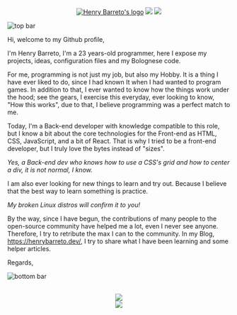 <div align="center">
  <a href="https://henrybarreto.dev/" target="_blank"><img src="https://user-images.githubusercontent.com/23109089/169611428-bacf3e1c-aab9-4dd4-aef7-22ce7b2c0fd2.png" alt="Henry Barreto's logo" /></a>
  <a href="https://twitter.com/henrybarreto_"><img src="https://img.shields.io/badge/Twitter-1DA1F2?style=for-the-badge&logo=twitter&logoColor=white" /></a>
  <a href="https://www.linkedin.com/in/ruan-figueiredo/"><img src="https://img.shields.io/badge/LinkedIn-0077B5?style=for-the-badge&logo=linkedin&logoColor=white" /></a>
  <br />
</div>

![top bar](https://user-images.githubusercontent.com/23109089/169611335-0d78ee53-0b83-45fc-bc88-f4026d9ddcdf.png)

Hi, welcome to my Github profile,

I'm Henry Barreto, I'm a 23 years-old programmer, here I expose my projects, ideas, configuration files and my Bolognese code.

For me, programming is not just my job, but also my Hobby. It is a thing I have ever liked to do, since I had known It when I had wanted to program games.
In addition to that, I ever wanted to know how the things work under the hood; see the gears, I exercise this everyday, ever looking to know, "How this works", due to that, I believe programming was a perfect match to me.

Today, I'm a Back-end developer with knowledge compatible to this role, but I know a bit about the core technologies for the Front-end as HTML, CSS, JavaScript, and a bit of React. That is why I tried to be a front-end developer, but I truly love the bytes instead of "sizes".

*Yes, a Back-end dev who knows how to use a CSS's grid and how to center a div, it is not normal, I know.*

I am also ever looking for new things to learn and try out. Because I believe that the best way to learn something is practice. 

*My broken Linux distros will confirm it to you!*

By the way, since I have begun, the contributions of many people to the open-source community have helped me a lot, even I never see anyone. Therefore, I try to retribute the max I can to the community. In my Blog, https://henrybarreto.dev/, I try to share what I have been learning and some helper articles.

Regards,


![bottom bar](https://user-images.githubusercontent.com/23109089/169611335-0d78ee53-0b83-45fc-bc88-f4026d9ddcdf.png)

<div align="center">
  <br />
  <img src="https://cr-skills-chart-widget.azurewebsites.net/api/api?username=henrybarreto&branding=false&width=700px&skills=Rust,Go,JavaScript,TypeScript,Java" />
</div>

<div align="center">
  <img src="https://user-images.githubusercontent.com/23109089/169611383-a65f3baa-bc7a-4d20-8edc-86746973d518.png" />
</div>
